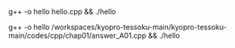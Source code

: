 g++ -o hello hello.cpp && ./hello

g++ -o hello /workspaces/kyopro-tessoku-main/kyopro-tessoku-main/codes/cpp/chap01/answer_A01.cpp && ./hello
